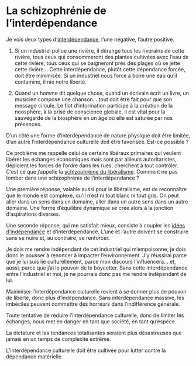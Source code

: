 # La schizophrénie de l’interdépendance

Je vois deux types d’[interdépendance](https://tcrouzet.com/2008/07/18/la-declaration-dinterdependance/), l’une négative, l’autre positive.

1. Si un industriel pollue une rivière, il dérange tous les riverains de cette rivière, tous ceux qui consommeront des plantes cultivées avec l’eau de cette rivière, tous ceux qui se baigneront près des plages où se jette cette rivière… Cette interdépendance, plutôt cette dépendance forcée, doit être minimisée. Si un industriel nous force à boire une eau qu’il contamine, il nie notre liberté.

2. Quand un homme dit quelque chose, quand un écrivain écrit un livre, un musicien compose une chanson… tout doit être fait pour que son message circule. Le flot d’information participe à la création de la noosphère, à la prise de conscience globale, il est vital pour la sauvegarde de la biosphère en un âge où elle est saturée par nos présences.

D’un côté une forme d’interdépendance de nature physique doit être limitée, d’un autre l’interdépendance culturelle doit être favorisée. Est-ce possible ?

Ce problème me rappelle celui de certains libéraux primaires qui veulent libérer les échanges économiques mais sont par ailleurs autoritaristes, déploient les forces de l’ordre dans les rues, cherchent à tout contrôler. C’est ce que j’appelle la [schizophrénie du libéralisme](https://tcrouzet.com/2007/06/29/le-liberalisme-une-doctrine-schizophrenique/). Comment ne pas tomber dans une schizophrénie de l’interdépendance ?

Une première réponse, valable aussi pour le libéralisme, est de reconnaître que le monde est complexe, qu’il n’est ni tout blanc ni tout gris. On peut aller dans un sens dans un domaine, aller dans un autre sens dans un autre domaine. Une forme d’équilibre dynamique se crée alors à la jonction d’aspirations diverses.

Une seconde réponse, qui me satisfait mieux, consiste à coupler les [idées d’indépendance](https://tcrouzet.com/2008/07/21/declaration-d%e2%80%99independance/) et d’interdépendance. L’une et l’autre doivent se construire sans se nuire et, au contraire, se renforcer.

Je dois me rendre indépendant de cet industriel qui m’empoisonne, je dois donc le pousser à renoncer à impacter l’environnement. J’y réussirai parce que je lui suis lié culturellement, parce mon discours l’influencera… et, aussi, parce que j’ai le pouvoir de le boycotter. Sans cette interdépendance entre l’industriel et moi, je ne pourrais donc pas me rendre indépendant de lui.

Maximiser l’interdépendance culturelle revient à se donner plus de pouvoir de liberté, donc plus d’indépendance. Sans interdépendance massive, les imbéciles peuvent commettre des horreurs dans l’indifférence générale.

Toute tentative de réduire l’interdépendance culturelle, donc de limiter les échanges, nous met en danger en tant que société, en tant qu’espèce.

La dictature et les tendances totalisantes seraient plus désastreuses que jamais en un temps de complexité extrême.

L’interdépendance culturelle doit être cultivée pour lutter contre la dépendance matérielle.